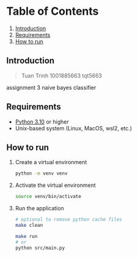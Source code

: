 # Table of Contents

1. [Introduction](#introduction)
2. [Requirements](#requirements)
3. [How to run](#how-to-run)

## Introduction

> Tuan Trinh 1001885663 tqt5663

assignment 3 naive bayes classifier

## Requirements

- [Python 3.10](https://www.python.org/downloads/) or higher
- Unix-based system (Linux, MacOS, wsl2, etc.)

## How to run

1. Create a virtual environment

    ```bash
    python -m venv venv
    ```

2. Activate the virtual environment

    ```bash
    source venv/bin/activate
    ```

3. Run the application

    ```bash
    # optional to remove python cache files
    make clean

    make run
    # or 
    python src/main.py
    ```
